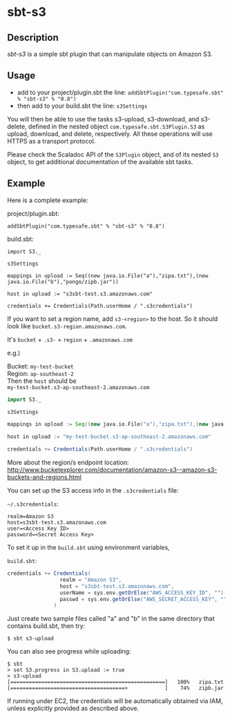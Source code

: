 # sbt-s3

## Description

*sbt-s3* is a simple sbt plugin that can manipulate objects on Amazon S3.

## Usage

* add to your project/plugin.sbt the line:
   `addSbtPlugin("com.typesafe.sbt" % "sbt-s3" % "0.8")`
* then add to your build.sbt the line:
   `s3Settings`
 
You will then be able to use the tasks s3-upload, s3-download, and s3-delete, defined
in the nested object `com.typesafe.sbt.S3Plugin.S3` as upload, download, and delete, respectively.
All these operations will use HTTPS as a transport protocol.
 
Please check the Scaladoc API of the `S3Plugin` object, and of its nested `S3` object,
to get additional documentation of the available sbt tasks.

## Example

Here is a complete example:

project/plugin.sbt:
    
    addSbtPlugin("com.typesafe.sbt" % "sbt-s3" % "0.8")

build.sbt:

    import S3._

    s3Settings

    mappings in upload := Seq((new java.io.File("a"),"zipa.txt"),(new java.io.File("b"),"pongo/zipb.jar"))

    host in upload := "s3sbt-test.s3.amazonaws.com"

    credentials += Credentials(Path.userHome / ".s3credentials")

If you want to set a region name, add `s3-<region>` to the host. So it should look like `bucket.s3-region.amazonaws.com`.

It's `bucket` + `.s3-` + `region` + `.amazonaws.com`

e.g.)

Bucket: `my-test-bucket`<br>
Region: `ap-southeast-2`<br>
Then the `host` should be<br>
`my-test-bucket.s3-ap-southeast-2.amazonaws.com`

```scala
import S3._

s3Settings

mappings in upload := Seq((new java.io.File("a"),"zipa.txt"),(new java.io.File("b"),"pongo/zipb.jar"))

host in upload := "my-test-bucket.s3-ap-southeast-2.amazonaws.com"

credentials += Credentials(Path.userHome / ".s3credentials")
```

More about the region/s endpoint location: http://www.bucketexplorer.com/documentation/amazon-s3--amazon-s3-buckets-and-regions.html

You can set up the S3 access info in the `.s3credentials` file:

`~/.s3credentials`:

    realm=Amazon S3
    host=s3sbt-test.s3.amazonaws.com
    user=<Access Key ID>
    password=<Secret Access Key>
    
To set it up in the `build.sbt` using environment variables,

`build.sbt`:
```scala
credentials += Credentials(
                 realm = "Amazon S3",
                 host = "s3sbt-test.s3.amazonaws.com",
                 userName = sys.env.getOrElse("AWS_ACCESS_KEY_ID", ""),
                 passwd = sys.env.getOrElse("AWS_SECRET_ACCESS_KEY", "")
               )
```


Just create two sample files called "a" and "b" in the same directory that contains build.sbt, then try:

    $ sbt s3-upload
    
You can also see progress while uploading:

    $ sbt
    > set S3.progress in S3.upload := true
    > s3-upload
    [==================================================]   100%   zipa.txt
    [=====================================>            ]    74%   zipb.jar

If running under EC2, the credentials will be automatically obtained via IAM, unless
explicitly provided as described above.
